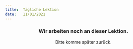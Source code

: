 ```yaml
---
title:  Tägliche Lektion
date:   11/01/2021
---
```


### <center>Wir arbeiten noch an dieser Lektion.</center>
<center>Bitte komme später zurück.</center>